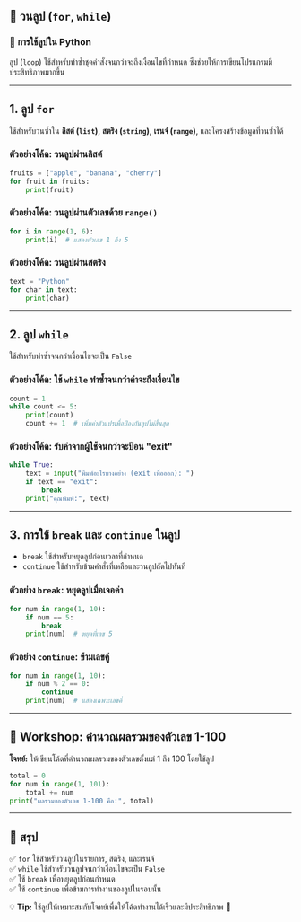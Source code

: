 ## **📌 วนลูป (`for`, `while`)**

### **🔹 การใช้ลูปใน Python**
ลูป (`loop`) ใช้สำหรับทำซ้ำชุดคำสั่งจนกว่าจะถึงเงื่อนไขที่กำหนด ซึ่งช่วยให้การเขียนโปรแกรมมีประสิทธิภาพมากขึ้น 

---

## **1. ลูป `for`**
ใช้สำหรับวนซ้ำใน **ลิสต์ (`list`)**, **สตริง (`string`)**, **เรนจ์ (`range`)**, และโครงสร้างข้อมูลที่วนซ้ำได้

### **ตัวอย่างโค้ด: วนลูปผ่านลิสต์**
```python
fruits = ["apple", "banana", "cherry"]
for fruit in fruits:
    print(fruit)
```

### **ตัวอย่างโค้ด: วนลูปผ่านตัวเลขด้วย `range()`**
```python
for i in range(1, 6):
    print(i)  # แสดงตัวเลข 1 ถึง 5
```

### **ตัวอย่างโค้ด: วนลูปผ่านสตริง**
```python
text = "Python"
for char in text:
    print(char)
```

---

## **2. ลูป `while`**
ใช้สำหรับทำซ้ำจนกว่าเงื่อนไขจะเป็น `False`

### **ตัวอย่างโค้ด: ใช้ `while` ทำซ้ำจนกว่าค่าจะถึงเงื่อนไข**
```python
count = 1
while count <= 5:
    print(count)
    count += 1  # เพิ่มค่าตัวแปรเพื่อป้องกันลูปไม่สิ้นสุด
```

### **ตัวอย่างโค้ด: รับค่าจากผู้ใช้จนกว่าจะป้อน "exit"**
```python
while True:
    text = input("พิมพ์อะไรบางอย่าง (exit เพื่อออก): ")
    if text == "exit":
        break
    print("คุณพิมพ์:", text)
```

---

## **3. การใช้ `break` และ `continue` ในลูป**
- `break` ใช้สำหรับหยุดลูปก่อนเวลาที่กำหนด
- `continue` ใช้สำหรับข้ามคำสั่งที่เหลือและวนลูปถัดไปทันที

### **ตัวอย่าง `break`: หยุดลูปเมื่อเจอค่า**
```python
for num in range(1, 10):
    if num == 5:
        break
    print(num)  # หยุดที่เลข 5
```

### **ตัวอย่าง `continue`: ข้ามเลขคู่**
```python
for num in range(1, 10):
    if num % 2 == 0:
        continue
    print(num)  # แสดงเฉพาะเลขคี่
```

---

## **🔹 Workshop: คำนวณผลรวมของตัวเลข 1-100**
**โจทย์:** ให้เขียนโค้ดที่คำนวณผลรวมของตัวเลขตั้งแต่ 1 ถึง 100 โดยใช้ลูป

```python
total = 0
for num in range(1, 101):
    total += num
print("ผลรวมของตัวเลข 1-100 คือ:", total)
```

---

## **📌 สรุป**
✅ `for` ใช้สำหรับวนลูปในรายการ, สตริง, และเรนจ์  
✅ `while` ใช้สำหรับวนลูปจนกว่าเงื่อนไขจะเป็น `False`  
✅ ใช้ `break` เพื่อหยุดลูปก่อนกำหนด  
✅ ใช้ `continue` เพื่อข้ามการทำงานของลูปในรอบนั้น  

💡 **Tip:** ใช้ลูปให้เหมาะสมกับโจทย์เพื่อให้โค้ดทำงานได้เร็วและมีประสิทธิภาพ 🚀
